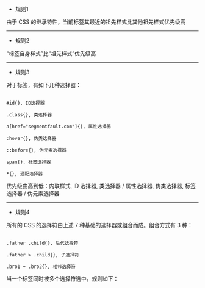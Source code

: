 
- 规则1

由于 CSS 的继承特性，当前标签其最近的祖先样式比其他祖先样式优先级高

---

- 规则2

“标签自身样式”比“祖先样式”优先级高

---

- 规则3

对于标签，有如下几种选择器：

```

#id{}, ID选择器

.class{}, 类选择器

a[href="segmentfault.com"]{}, 属性选择器

:hover{}, 伪类选择器

::before{}, 伪元素选择器

span{}, 标签选择器

*{}, 通配选择器

```

优先级由高到低：内联样式, ID 选择器, 类选择器 / 属性选择器, 伪类选择器, 标签选择器 / 伪元素选择器


---

- 规则4

所有的 CSS 的选择符由上述 7 种基础的选择器或组合而成。组合方式有 3 种：

```

.father .child{}, 后代选择符

.father > .child{}, 子选择符

.bro1 + .bro2{}, 相邻选择符

```

当一个标签同时被多个选择符选中，规则如下：


